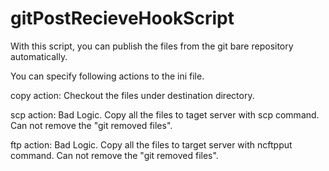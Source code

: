 gitPostRecieveHookScript
========================

With this script, you can publish the files from the git bare repository automatically.

You can specify following actions to the ini file.

copy action:
   Checkout the files under destination directory.

scp action:
   Bad Logic.
    Copy all the files to taget server with scp command.
    Can not remove the "git removed files".

ftp action:
    Bad Logic.
    Copy all the files to target server with ncftpput command.
    Can not remove the "git removed files".
